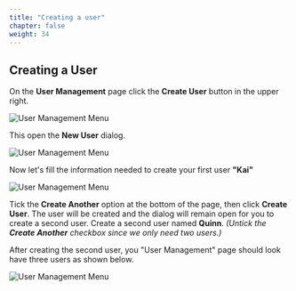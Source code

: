 ```yaml
---
title: "Creating a user"
chapter: false
weight: 34
---
```


## Creating a User

On the **User Management** page click the **Create User** button in the upper right.

![User Management Menu](/images/10_Getting_Started/User_mgmt_main_create_usr.png)

This open the **New User** dialog.

![User Management Menu](/images/10_Getting_Started/New_User_Page_empty.png)

Now let's fill the information needed to create your first user **"Kai"**

![User Management Menu](/images/10_Getting_Started/New_User_Page_filled.png)

Tick the **Create Another** option at the bottom of the page, then click **Create User**.  The user will be created and the dialog will remain open for you to create a second user.   Create a second user named **Quinn**.  _(Untick the **Create Another** checkbox since we only need two users.)_

After creating the second user, you "User Management" page should look have three users as shown below.

![User Management Menu](/images/10_Getting_Started/User_mgmt_with_users.png)
